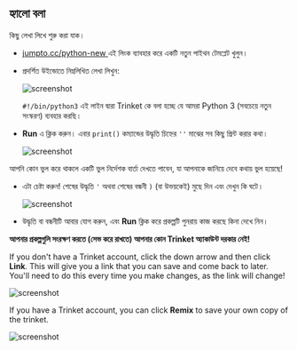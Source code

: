 ## হ্যালো বলা

কিছু লেখা লিখে শুরু করা যাক।

+ <a href="http://jumpto.cc/python-new" target="_blank"> jumpto.cc/python-new </a> এই লিংক ব্যাবহার করে একটি নতুন পাইথন টেমপ্লেট খুলুন।

+ প্রদর্শিত উইন্ডোতে নিম্নলিখিত লেখা লিখুন:
    
    ![screenshot](images/me-hi.png)
    
    `#!/bin/python3` এই লাইন দ্বারা Trinket কে বলা হচ্ছে যে আমরা Python 3 (সবচেয়ে নতুন সংস্করণ) ব্যবহার করছি।

+ **Run** এ ক্লিক করুন। এবার `print()` কম্যান্ডের উদ্ধৃতি চিহ্নের `''` মাঝের সব কিছু প্রিন্ট করার কথা।
    
    ![screenshot](images/me-hi-test.png)

আপনি কোন ভুল করে থাকলে একটি ভুল নির্দেশক বার্তা দেখতে পাবেন, যা আপনাকে জানিয়ে দেবে কথায় ভুল হয়েছে!

+ এটা চেষ্টা করুন! শেষের উদ্ধৃতি `'` অথবা শেষের বন্ধনী `)` (বা উভয়কেই) মুছে দিন এবং দেখুন কি ঘটে।
    
    ![screenshot](images/me-syntax.png)

+ উদ্ধৃতি বা বন্ধনীটি আবার যোগ করুন, এবং **Run** ক্লিক করে প্রকল্পটি পুনরায় কাজ করছে কিনা দেখে নিন।

**আপনার প্রকল্পগুলি সংরক্ষণ করতে (সেভ করে রাখতে) আপনার কোন Trinket অ্যাকাউন্ট দরকার নেই!**

If you don't have a Trinket account, click the down arrow and then click **Link**. This will give you a link that you can save and come back to later. You'll need to do this every time you make changes, as the link will change!

![screenshot](images/me-link.png)

If you have a Trinket account, you can click **Remix** to save your own copy of the trinket.

![screenshot](images/me-remix.png)
